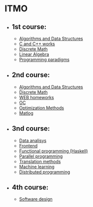 # ITMO 
- ## 1st course:
    * [Algorithms and Data Structures](https://github.com/vlad1zzzy/ITMO/tree/master/1%20course/algo's-and-data-struct's)
    * [C and C++ works](https://github.com/vlad1zzzy/ITMO/tree/master/1%20course/c_c%2B%2B_labs)
    * [Discrete Math](https://github.com/vlad1zzzy/ITMO/tree/master/1%20course/discrete-math)
    * [Linear Algebra](https://github.com/vlad1zzzy/ITMO/tree/master/1%20course/lin-al)
    * [Programming paradigms](https://github.com/vlad1zzzy/ITMO/tree/master/1%20course/programming-paradigms)

- ## 2nd course:
    * [Algorithms and Data Structures](https://github.com/vlad1zzzy/ITMO/tree/master/2%20course/algo's-and-data-struct's)
    * [Discrete Math](https://github.com/vlad1zzzy/ITMO/tree/master/2%20course/discrete-math)
    * [WEB homeworks](https://github.com/vlad1zzzy/ITMO/tree/master/2%20course/web%20hw's)
    * [OC](https://github.com/vlad1zzzy/ITMO/tree/master/2%20course/OC)
    * [Optimization Methods](https://github.com/vlad1zzzy/ITMO/tree/master/2%20course/optimization%20methods)
    * [Matlog](https://github.com/vlad1zzzy/ITMO/tree/master/2%20course/matlog)

- ## 3nd course:
    * [Data analisys](https://github.com/vlad1zzzy/ITMO/tree/master/3%20course/data%20analisys)
    * [Frontend](https://github.com/vlad1zzzy/ITMO/tree/master/3%20course/frontend)
    * [Functional programming (Haskell)](https://github.com/vlad1zzzy/ITMO/tree/master/3%20course/functional%20programming%20(Hakell))
    * [Parallel programming](https://github.com/vlad1zzzy/ITMO/tree/master/3%20course/parallel%20programming)
    * [Translation methods](https://github.com/vlad1zzzy/ITMO/tree/master/3%20course/translation%20methods)
    * [Machine learning](https://github.com/vlad1zzzy/ITMO/tree/master/3%20course/machine%20learning)
    * [Distributed programming](https://github.com/vlad1zzzy/ITMO/tree/master/3%20course/distributed%20programming)
    
- ## 4th course:
    * [Software design](https://github.com/vlad1zzzy/ITMO/tree/master/3%20course/software%20design)
